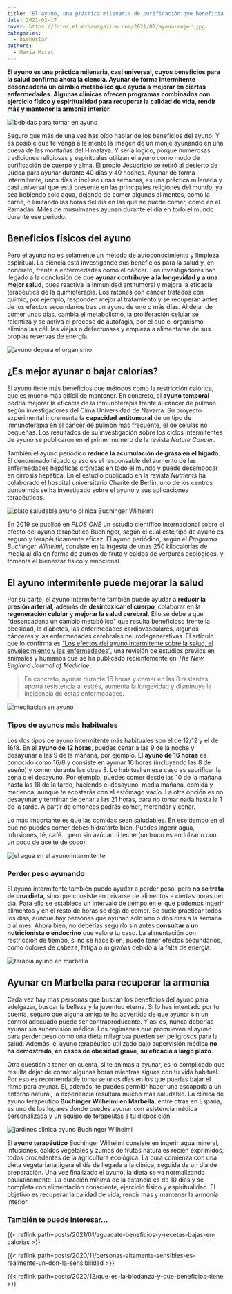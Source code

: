 ```yaml
---
title: "El ayuno, una práctica milenaria de purificación que beneficia tu salud"
date: 2021-02-17
cover: https://fotos.etheriamagazine.com/2021/02/ayuno-mujer.jpg
categories: 
  - bienestar
authors: 
  - Maria Miret
---
```


**El ayuno es una práctica milenaria, casi universal, cuyos beneficios para la salud 
confirma ahora la ciencia. Ayunar de forma intermitente desencadena un cambio metabólico 
que ayuda a mejorar en ciertas enfermedades. Algunas clínicas ofrecen programas 
combinados con ejercicio físico y espiritualidad para recuperar la calidad de vida, 
rendir más y mantener la armonía interior.** 

![bebidas para tomar en ayuno](https://fotos.etheriamagazine.com/2021/02/ayuno-mujer.jpg "Durante el ayuno se puede tomar agua, té o café. ©Dominik Martin")

Seguro que más de una vez has oído hablar de los beneficios del ayuno. Y es posible que 
te venga a la mente la imagen de un monje ayunando en una cueva de las montañas del 
Himalaya. Y sería lógico, porque numerosas tradiciones religiosas y espirituales 
utilizan el ayuno como modo de purificación de cuerpo y alma. El propio Jesucristo se 
retiró al desierto de Judea para ayunar durante 40 días y 40 noches. Ayunar de forma 
intermitente, unos días o incluso unas semanas, es una práctica milenaria y casi 
universal que está presente en las principales religiones del mundo, ya sea bebiendo 
solo agua, dejando de comer algunos alimentos, como la carne, o limitando las horas del 
día en las que se puede comer, como en el Ramadán. Miles de musulmanes ayunan durante el 
día en todo el mundo durante ese periodo. 

## Beneficios físicos del ayuno

Pero el ayuno no es solamente un método de autoconocimiento y limpieza espiritual. La 
ciencia está investigando sus beneficios para la salud y, en concreto, frente a 
enfermedades como el cáncer. Los investigadores han llegado a la conclusión de que 
**ayunar contribuye a la longevidad y a una mejor salud**, pues reactiva la inmunidad 
antitumoral y mejora la eficacia terapéutica de la quimioterapia. Los ratones con cáncer 
tratados con quimio, por ejemplo, responden mejor al tratamiento y se recuperan antes de 
los efectos secundarios tras un ayuno de uno o más días. Al dejar de comer unos días, 
cambia el metabolismo, la proliferación celular se ralentiza y se activa el proceso de 
autofagia, por el que el organismo elimina las células viejas o defectuosas y empieza a 
alimentarse de sus propias reservas de energía. 

![ayuno depura el organismo](https://fotos.etheriamagazine.com/2021/02/ayuno-en-cancer.jpg "El ayuno depura el organismo. © Xiang Gao")

## ¿Es mejor ayunar o bajar calorías?

El ayuno tiene más beneficios que métodos como la restricción calórica, que es mucho más 
difícil de mantener. En concreto, el **ayuno temporal** podría mejorar la eficacia de la 
inmunoterapia frente al cáncer de pulmón según investigadores del Cima Universidad de 
Navarra. Su proyecto experimental incrementa la **capacidad antitumoral** de un tipo de 
inmunoterapia en el cáncer de pulmón más frecuente, el de células no pequeñas. Los 
resultados de su investigación sobre los ciclos intermitentes de ayuno se publicaron en 
el primer número de la revista _Nature Cancer_. 

También el ayuno periódico **reduce la acumulación de grasa en el hígado**. El 
denominado hígado graso es el responsable del aumento de las enfermedades hepáticas 
crónicas en todo el mundo y puede desembocar en cirrosis hepática. En el estudio 
publicado en la revista _Nutrients_ ha colaborado el hospital universitario Charité de 
Berlin, uno de los centros donde más se ha investigado sobre el ayuno y sus aplicaciones 
terapéuticas. 

![plato saludable ayuno clinica Buchinger Wilhelmi](https://fotos.etheriamagazine.com/2021/02/ayuno-nutricion-buchinger.jpg "Uno de los platos saludables de la © clínica Buchinger Wilhelmi.")

En 2019 se publicó en _PLOS ONE_ un estudio científico internacional sobre el efecto del 
ayuno terapéutico Buchinger, según el cual este tipo de ayuno es seguro y 
terapéuticamente eficaz. El ayuno periódico, según el _Programa Buchinger Wilhelmi,_ 
consiste en la ingesta de unas 250 kilocalorías de media al día en forma de zumos de 
fruta y caldos de verduras ecológicos, y fomenta el bienestar físico y emocional. 

## El ayuno intermitente puede mejorar la salud

Por su parte, el ayuno intermitente también puede ayudar a **reducir la presión 
arterial,** además de **desintoxicar el cuerpo**, colaborar en la **regeneración 
celular** y **mejorar la salud cerebral**. Ello se debe a que "desencadena un cambio 
metabólico" que resulta beneficioso frente la obesidad, la diabetes, las enfermedades 
cardiovasculares, algunos cánceres y las enfermedades cerebrales neurodegenerativas. El 
artículo que lo confirma es [“Los efectos del ayuno intermitente sobre la salud, el 
envejecimiento y las 
enfermedades”](https://www.nejm.org/doi/full/10.1056/nejmra1905136), una revisión de 
estudios previos en animales y humanos que se ha publicado recientemente en _The New 
England Journal of Medicine_. 

> En concreto, ayunar durante 16 horas y comer en las 8 restantes aporta resistencia al 
> estrés, aumenta la longevidad y disminuye la incidencia de estas enfermedades. 

![meditacion en ayuno](https://fotos.etheriamagazine.com/2021/02/ayuno-meditacion.jpg "Es conveniente combinar el ayuno con una alimentación saludable y actividad deportiva. © Benjamin Child")

### Tipos de ayunos más habituales

Los dos tipos de ayuno intermitente más habituales son el de 12/12 y el de 16/8. En el 
**ayuno de 12 horas**, puedes cenar a las 9 de la noche y desayunar a las 9 de la 
mañana, por ejemplo. El **ayuno de 16 horas** es conocido como 16/8 y consiste en ayunar 
16 horas (incluyendo las 8 de sueño) y comer durante las otras 8. Lo habitual en ese 
caso es sacrificar la cena o el desayuno. Por ejemplo, puedes comer desde las 10 de la 
mañana hasta las 18 de la tarde, haciendo el desayuno, media mañana, comida y merienda, 
aunque te acostarás con el estómago vacío. La otra opción es no desayunar y terminar de 
cenar a las 21 horas, para no tomar nada hasta la 1 de la tarde. A partir de entonces 
podrás comer, merendar y cenar. 

Lo más importante es que las comidas sean saludables. En ese tiempo en el que no puedes 
comer debes hidratarte bien. Puedes ingerir agua, infusiones, té, café... pero sin 
azúcar ni leche (un truco es endulzarlo con un poco de aceite de coco). 

![el agua en el ayuno intermitente](https://fotos.etheriamagazine.com/2021/02/ayuno-con-agua.jpg "El ayuno no es una dieta, es dejar de comer durante algunas horas. © Daniele Levis Pelusi")

### Perder peso ayunando

El ayuno intermitente también puede ayudar a perder peso, pero **no se trata de una 
dieta**, sino que consiste en privarse de alimentos a ciertas horas del día. Para ello 
se establece un intervalo de tiempo en el que podemos ingerir alimentos y en el resto de 
horas se deja de comer. Se suele practicar todos los días, aunque hay personas que 
ayunan solo uno o dos días a la semana o al mes. Ahora bien, no deberías seguirlo sin 
antes **consultar a un nutricionista o endocrino** que valore tu caso. La alimentación 
con restricción de tiempo, si no se hace bien, puede tener efectos secundarios, como 
dolores de cabeza, fatiga o migrañas debido a la falta de energía. 

![terapia ayuno en marbella](https://fotos.etheriamagazine.com/2021/02/clinica-marbella-ayuno-buchinger.jpg "En la clínica (©) Buchinger Wilhelmi se puede hacer ayuno terapéutico.")

## Ayunar en Marbella para recuperar la armonía

Cada vez hay más personas que buscan los beneficios del ayuno para adelgazar, buscar la 
belleza y la juventud eterna. Si lo has intentado por tu cuenta, seguro que alguna amiga 
te ha advertido de que ayunar sin un control adecuado puede ser contraproducente. Y así 
es, nunca deberías ayunar sin supervisión médica. Los regímenes que promueven el ayuno 
para perder peso como una dieta milagrosa pueden ser peligrosos para la salud. Además, 
el ayuno terapéutico utilizado bajo supervisión médica **no ha demostrado, en casos de 
obesidad grave**, **su eficacia a largo plazo**. 

Otra cuestión a tener en cuenta, si te animas a ayunar, es lo complicado que resulta 
dejar de comer algunas horas mientras sigues con tu vida habitual. Por eso es 
recomendable tomarse unos días en los que puedas bajar el ritmo para ayunar. Si, además, 
te puedes permitir hacer una escapada a un entorno natural, la experiencia resultará 
mucho más saludable. La clínica de ayuno terapéutico **Buchinger Wilhelmi** **en 
Marbella**, entre otras en España, es uno de los lugares donde puedes ayunar con 
asistencia médica personalizada y un equipo de terapeutas a tu disposición. 

![jardines clinica ayuno Buchinger Wilhelmi](https://fotos.etheriamagazine.com/2021/02/Ayuno-buchinger.jpg "Jardines de la (©) clínica Buchinger Wilhelmi.")

El **ayuno terapéutico** Buchinger Wilhelmi consiste en ingerir agua mineral, 
infusiones, caldos vegetales y zumos de frutas naturales recién exprimidos, todos 
procedentes de la agricultura ecológica. La cura comienza con una dieta vegetariana 
ligera el día de llegada a la clínica, seguida de un día de preparación. Una vez 
finalizado el ayuno, la dieta se va normalizando paulatinamente. La duración mínima de 
la estancia es de 10 días y se completa con alimentación consciente, ejercicio físico y 
espiritualidad. El objetivo es recuperar la calidad de vida, rendir más y mantener la 
armonía interior. 

### También te puede interesar...

{{< reflink path=posts/2021/01/aguacate-beneficios-y-recetas-bajas-en-calorias >}} 

{{< reflink 
path=posts/2020/11/personas-altamente-sensibles-es-realmente-un-don-la-sensibilidad >}} 

{{< reflink path=posts/2020/12/que-es-la-biodanza-y-que-beneficios-tiene >}}
